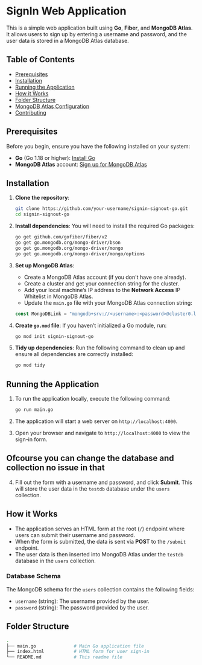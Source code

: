 # SignIn  Web Application

This is a simple web application built using **Go**, **Fiber**, and **MongoDB Atlas**. It allows users to sign up by entering a username and password, and the user data is stored in a MongoDB Atlas database.

## Table of Contents

- [Prerequisites](#prerequisites)
- [Installation](#installation)
- [Running the Application](#running-the-application)
- [How it Works](#how-it-works)
- [Folder Structure](#folder-structure)
- [MongoDB Atlas Configuration](#mongodb-atlas-configuration)
- [Contributing](#contributing)

## Prerequisites

Before you begin, ensure you have the following installed on your system:

- **Go** (Go 1.18 or higher): [Install Go](https://go.dev/dl/)
- **MongoDB Atlas** account: [Sign up for MongoDB Atlas](https://www.mongodb.com/cloud/atlas)

## Installation

1. **Clone the repository**:
    ```bash
    git clone https://github.com/your-username/signin-signout-go.git
    cd signin-signout-go
    ```

2. **Install dependencies**:
    You will need to install the required Go packages:
    ```bash
    go get github.com/gofiber/fiber/v2
    go get go.mongodb.org/mongo-driver/bson
    go get go.mongodb.org/mongo-driver/mongo
    go get go.mongodb.org/mongo-driver/mongo/options
    ```

3. **Set up MongoDB Atlas**:
    - Create a MongoDB Atlas account (if you don't have one already).
    - Create a cluster and get your connection string for the cluster.
    - Add your local machine’s IP address to the **Network Access** IP Whitelist in MongoDB Atlas.
    - Update the `main.go` file with your MongoDB Atlas connection string:
    ```go
    const MongoDBLink = "mongodb+srv://<username>:<password>@cluster0.lpuxv.mongodb.net/testdb"
    ```

4. **Create `go.mod` file**:
    If you haven’t initialized a Go module, run:
    ```bash
    go mod init signin-signout-go
    ```

5. **Tidy up dependencies**:
    Run the following command to clean up and ensure all dependencies are correctly installed:
    ```bash
    go mod tidy
    ```

## Running the Application

1. To run the application locally, execute the following command:
    ```bash
    go run main.go
    ```

2. The application will start a web server on `http://localhost:4000`.

3. Open your browser and navigate to `http://localhost:4000` to view the sign-in form.
## Ofcourse you can change the database and collection no issue in that
4. Fill out the form with a username and password, and click **Submit**. This will store the user data in the `testdb` database under the `users` collection.

## How it Works

- The application serves an HTML form at the root (`/`) endpoint where users can submit their username and password.
- When the form is submitted, the data is sent via **POST** to the `/submit` endpoint.
- The user data is then inserted into MongoDB Atlas under the `testdb` database in the `users` collection.

### Database Schema

The MongoDB schema for the `users` collection contains the following fields:

- `username` (string): The username provided by the user.
- `password` (string): The password provided by the user.

## Folder Structure

```bash
.
├── main.go              # Main Go application file
├── index.html           # HTML form for user sign-in
└── README.md            # This readme file
